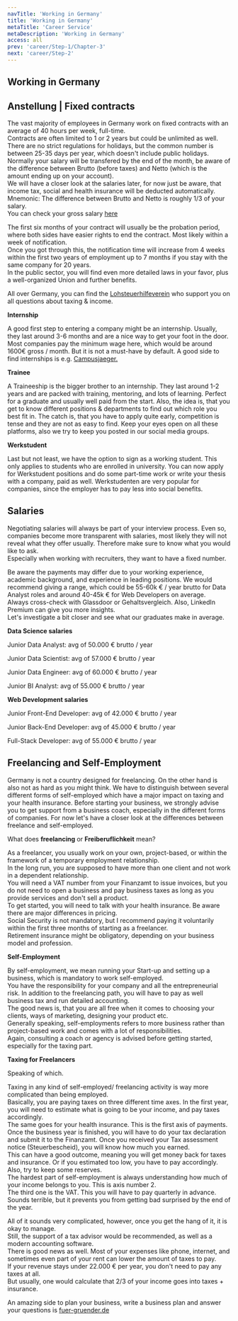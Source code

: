 ```yaml
---
navTitle: 'Working in Germany'
title: 'Working in Germany'
metaTitle: 'Career Service'
metaDescription: 'Working in Germany'
access: all
prev: 'career/Step-1/Chapter-3'
next: 'career/Step-2'
---
```


## Working in Germany

## Anstellung | Fixed contracts

The vast majority of employees in Germany work on fixed contracts with an average of 40 hours per week, full-time.  
Contracts are often limited to 1 or 2 years but could be unlimited as well.  
There are no strict regulations for holidays, but the common number is between 25-35 days per year, which doesn't include public holidays.  
Normally your salary will be transfered by the end of the month, be aware of the difference between Brutto (before taxes) and Netto (which is the amount ending up on your account).  
We will have a closer look at the salaries later, for now just be aware, that income tax, social and health insurance will be deducted automatically.  
Mnemonic: The difference between Brutto and Netto is roughly 1/3 of your salary.  
You can check your gross salary [here](http://www.brutto-netto-rechner.info/)

The first six months of your contract will usually be the probation period, where both sides have easier rights to end the contract. Most likely within a week of notification.  
Once you got through this, the notification time will increase from 4 weeks within the first two years of employment up to 7 months if you stay with the same company for 20 years.  
In the public sector, you will find even more detailed laws in your favor, plus a well-organized Union and further benefits.  

All over Germany, you can find the [Lohsteuerhilfeverein](https://www.vlh.de/) who support you on all questions about taxing & income.

**Internship**

A good first step to entering a company might be an internship. Usually, they last around 3-6 months and are a nice way to get your foot in the door. Most companies pay the minimum wage here, which would be around 1600€ gross / month. But it is not a must-have by default. A good side to find internships is e.g. [Campusjaeger.](https://www.campusjaeger.de/)

**Trainee**  

A Traineeship is the bigger brother to an internship. They last around 1-2 years and are packed with training, mentoring, and lots of learning. Perfect for a graduate and usually well paid from the start. Also, the idea is, that you get to know different positions & departments to find out which role you best fit in. The catch is, that you have to apply quite early, competition is tense and they are not as easy to find. Keep your eyes open on all these platforms, also we try to keep you posted in our social media groups.

**Werkstudent**  

Last but not least, we have the option to sign as a working student. This only applies to students who are enrolled in university. You can now apply for Werkstudent positions and do some part-time work or write your thesis with a company, paid as well. Werkstudenten are very popular for companies, since the employer has to pay less into social benefits.

## Salaries

Negotiating salaries will always be part of your interview process. Even so, companies become more transparent with salaries, most likely they will not reveal what they offer usually. Therefore make sure to know what you would like to ask.  
Especially when working with recruiters, they want to have a fixed number.  

Be aware the payments may differ due to your working experience, academic background, and experience in leading positions.  We would recommend giving a range, which could be 55-60k € / year brutto for Data Analyst roles and around 40-45k € for Web Developers on average.  
Always cross-check with Glassdoor or Gehaltsvergleich. Also, LinkedIn Premium can give you more insights.  
Let's investigate a bit closer and see what our graduates make in average.

**Data Science salaries**

Junior Data Analyst: avg of 50.000 € brutto / year

Junior Data Scientist: avg of 57.000 € brutto / year

Junior Data Engineer: avg of 60.000 € brutto / year

Junior BI Analyst: avg of 55.000 € brutto / year

**Web Development salaries**

Junior Front-End Developer: avg of 42.000 € brutto / year

Junior Back-End Developer: avg of 45.000 € brutto / year

Full-Stack Developer: avg of 55.000 € brutto / year

## Freelancing and Self-Employment

Germany is not a country designed for freelancing. On the other hand is also not as hard as you might think. 
We have to distinguish between several different forms of self-employed which have a major impact on taxing and your health insurance. 
Before starting your business, we strongly advise you to get support from a business coach, especially in the different forms of companies. 
For now let's have a closer look at the differences between freelance and self-employed.

What does **freelancing** or **Freiberuflichkeit** mean?

As a freelancer, you usually work on your own, project-based, or within the framework of a temporary employment relationship.  
In the long run, you are supposed to have more than one client and not work in a dependent relationship.  
You will need a VAT number from your Finanzamt to issue invoices, but you do not need to open a business and pay business taxes as long as you provide services and don't sell a product.  
To get started, you will need to talk with your health insurance. Be aware there are major differences in pricing.  
Social Security is not mandatory, but I recommend paying it voluntarily within the first three months of starting as a freelancer.  
Retirement insurance might be obligatory, depending on your business model and profession.  

**Self-Employment**

By self-employment, we mean running your Start-up and setting up a business, which is mandatory to work self-employed.  
You have the responsibility for your company and all the entrepreneurial risk. In addition to the freelancing path, you will have to pay as well business tax
and run detailed accounting.  
The good news is, that you are all free when it comes to choosing your clients, ways of marketing, designing your product etc.  
Generally speaking, self-employments refers to more business rather than project-based work and comes with a lot of responsibilities.  
Again, consulting a coach or agency is advised before getting started, especially for the taxing part.

**Taxing for Freelancers**

Speaking of which.

Taxing in any kind of self-employed/ freelancing activity is way more complicated than being employed.  
Basically, you are paying taxes on three different time axes. In the first year, you will need to estimate what is going to be your income, and pay taxes accordingly.  
The same goes for your health insurance. This is the first axis of payments.  
Once the business year is finished, you will have to do your tax declaration and submit it to the Finanzamt. Once you received your Tax assessment notice (Steuerbescheid), you will know how much you earned.  
This can have a good outcome, meaning you will get money back for taxes and insurance. Or if you estimated too low, you have to pay accordingly. Also, try to keep some reserves.  
The hardest part of self-employment is always understanding how much of your income belongs to you. This is axis number 2.  
The third one is the VAT. This you will have to pay quarterly in advance. Sounds terrible, but it prevents you from getting bad surprised by the end of the year.

All of it sounds very complicated, however, once you get the hang of it, it is okay to manage.  
Still, the support of a tax advisor would be recommended, as well as a modern accounting software.  
There is good news as well. Most of your expenses like phone, internet, and sometimes even part of your rent can lower the amount of taxes to pay.  
If your revenue stays under 22.000 € per year, you don't need to pay any taxes at all.  
But usually, one would calculate that 2/3 of your income goes into taxes + insurance.  

An amazing side to plan your business, write a business plan and answer your questions is [fuer-gruender.de](https://www.fuer-gruender.de/)
